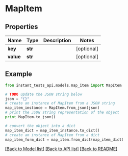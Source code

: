 # MapItem


## Properties
Name | Type | Description | Notes
------------ | ------------- | ------------- | -------------
**key** | **str** |  | [optional] 
**value** | **str** |  | [optional] 

## Example

```python
from instant_tests_api.models.map_item import MapItem

# TODO update the JSON string below
json = "{}"
# create an instance of MapItem from a JSON string
map_item_instance = MapItem.from_json(json)
# print the JSON string representation of the object
print MapItem.to_json()

# convert the object into a dict
map_item_dict = map_item_instance.to_dict()
# create an instance of MapItem from a dict
map_item_form_dict = map_item.from_dict(map_item_dict)
```
[[Back to Model list]](../README.md#documentation-for-models) [[Back to API list]](../README.md#documentation-for-api-endpoints) [[Back to README]](../README.md)



